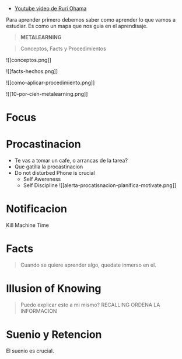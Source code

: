 * [Youtube video de Ruri Ohama](https://www.youtube.com/watch?v=cWdrnvZ1S7Y&ab_channel=RuriOhama)

Para aprender primero debemos saber como aprender lo que vamos a estudiar. Es como un mapa que nos guia en el aprendisaje.

> **METALEARNING**

> Conceptos, Facts y Procedimientos

![[conceptos.png]]

![[facts-hechos.png]]

![[como-aplicar-procedimiento.png]]

![[10-por-cien-metalearning.png]]


# Focus

# Procastinacion

* Te vas a tomar un cafe, o arrancas de la tarea?
* Que gatilla la procastinacion
* Do not disturbed Phone is crucial
	* Self Awereness
	* Self Discipline
![[alerta-procatisnacion-planifica-motivate.png]]



# Notificacion

Kill Machine Time

# Facts

> Cuando se quiere aprender algo, quedate inmerso en el.

# Illusion of Knowing

> Puedo explicar esto a mi mismo?
> RECALLING
> ORDENA LA INFORMACION

# Suenio y Retencion

El suenio es crucial.





